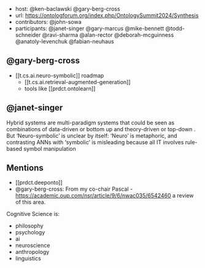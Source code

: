 
- host: @ken-baclawski @gary-berg-cross
- url: https://ontologforum.org/index.php/OntologySummit2024/Synthesis
- contributors: @john-sowa
- participants: @janet-singer @gary-marcus @mike-bennett @todd-schneider @ravi-sharma @alan-rector @deborah-mcguinness @anatoly-levenchuk @fabian-neuhaus 

## @gary-berg-cross

- [[t.cs.ai.neuro-symbolic]] roadmap
  - [[t.cs.ai.retrieval-augmented-generation]]
  - tools like [[prdct.ontolearn]]

## @janet-singer

Hybrid systems are multi-paradigm systems that could be seen as combinations of data-driven or bottom up and theory-driven or top-down . But ‘Neuro-symbolic’ is unclear by itself: ‘Neuro’ is metaphoric, and contrasting ANNs with ‘symbolic’ is misleading because all IT involves rule-based symbol manipulation

## Mentions

- [[prdct.deeponto]]
- @gary-berg-cross: From my co-chair Pascal - https://academic.oup.com/nsr/article/9/6/nwac035/6542460 a review of this area.

Cognitive Science is:
- philosophy
- psychology
- ai
- neuroscience
- anthropology
- linguistics